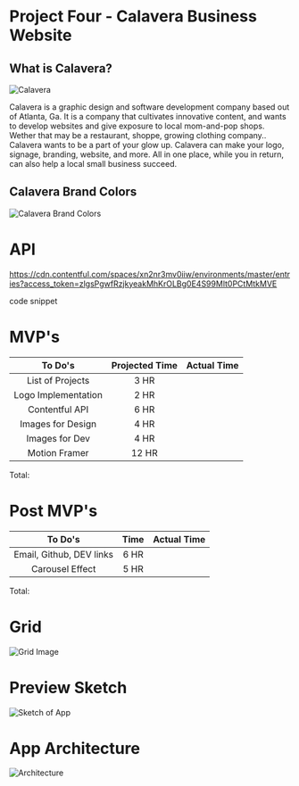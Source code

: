 # Project Four - Calavera Business Website

## What is Calavera?

![Calavera](https://i.ibb.co/wsLfJZx/Calavera-v3.png)

Calavera is a graphic design and software development company based out of Atlanta, Ga.
It is a company that cultivates innovative content, and wants to develop websites and give exposure to local
mom-and-pop shops. Wether that may be a restaurant, shoppe, growing clothing company.. Calavera wants to
be a part of your glow up.
Calavera can make your logo, signage, branding, website, and more. All in one place, while you in return, can also help a local small business succeed.

## Calavera Brand Colors

![Calavera Brand Colors](https://i.ibb.co/dKdnNDV/Screen-Shot-2020-11-19-at-2-59-36-PM.png)

# API

https://cdn.contentful.com/spaces/xn2nr3mv0iiw/environments/master/entries?access_token=zlgsPgwfRzjkyeakMhKrOLBg0E4S99Mlt0PCtMtkMVE

code snippet

# MVP's

|       To Do's       | Projected Time | Actual Time |
| :-----------------: | :------------: | :---------: |
|  List of Projects   |      3 HR      |             |
| Logo Implementation |      2 HR      |             |
|   Contentful API    |      6 HR      |             |
|  Images for Design  |      4 HR      |             |
|   Images for Dev    |      4 HR      |             |
|    Motion Framer    |     12 HR      |             |

Total:

# Post MVP's

|         To Do's          | Time | Actual Time |
| :----------------------: | :--: | :---------: |
| Email, Github, DEV links | 6 HR |             |
|     Carousel Effect      | 5 HR |             |

Total:

# Grid

![Grid Image](https://i.ibb.co/XWY5KLZ/Screen-Shot-2020-11-19-at-12-02-12-AM.png)

# Preview Sketch

![Sketch of App](https://i.ibb.co/frqYzQv/Screen-Shot-2020-11-19-at-12-18-14-AM.png)

# App Architecture

![Architecture](https://i.ibb.co/z7rQ15V/Copy-of-React-Project-Capstone.png)
